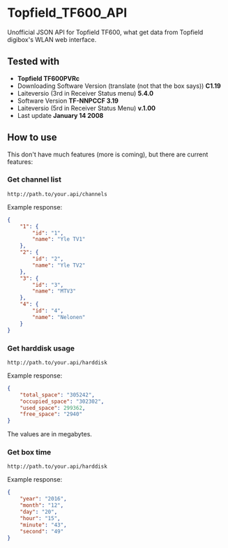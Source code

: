 # Topfield_TF600_API
Unofficial JSON API for Topfield TF600, what get data from Topfield digibox's WLAN web interface.

## Tested with

* **Topfield TF600PVRc**
* Downloading Software Version (translate (not that the box says)) **C1.19**
* Laiteversio (3rd in Receiver Status menu) **5.4.0**
* Software Version **TF-NNPCCF 3.19**
* Laiteversio (5rd in Receiver Status Menu) **v.1.00**
* Last update **January 14 2008**

## How to use
This don't have much features (more is coming), but there are current features:

### Get channel list
`http://path.to/your.api/channels`

Example response:
```json
{
    "1": {
        "id": "1",
        "name": "Yle TV1"
    },
    "2": {
        "id": "2",
        "name": "Yle TV2"
    },
    "3": {
        "id": "3",
        "name": "MTV3"
    },
    "4": {
        "id": "4",
        "name": "Nelonen"
    }
}
```

### Get harddisk usage
`http://path.to/your.api/harddisk`

Example response:
```json
{
    "total_space": "305242",
    "occupied_space": "302302",
    "used_space": 299362,
    "free_space": "2940"
}
```
The values are in megabytes.

### Get box time
`http://path.to/your.api/harddisk`

Example response:
```json
{
    "year": "2016",
    "month": "12",
    "day": "20",
    "hour": "15",
    "minute": "43",
    "second": "49"
}
```
